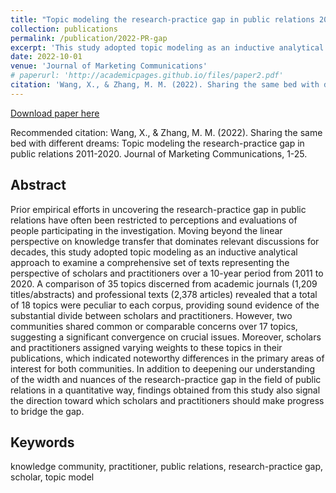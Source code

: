 ```yaml
---
title: "Topic modeling the research-practice gap in public relations 2011-2020"
collection: publications
permalink: /publication/2022-PR-gap
excerpt: 'This study adopted topic modeling as an inductive analytical approach to examine a comprehensive set of texts representing the perspective of scholars and practitioners over a 10-year period from 2011 to 2020.'
date: 2022-10-01
venue: 'Journal of Marketing Communications'
# paperurl: 'http://academicpages.github.io/files/paper2.pdf'
citation: 'Wang, X., & Zhang, M. M. (2022). Sharing the same bed with different dreams: Topic modeling the research-practice gap in public relations 2011-2020. Journal of Marketing Communications, 1-25.'
---
```


[Download paper here](http://maggiezhangdata.github.io/files/2022_JoMC_WangZhang2022Topicmodelingtheresearch-practicegapinPR.pdf)

Recommended citation: Wang, X., & Zhang, M. M. (2022). Sharing the same bed with different dreams: Topic modeling the research-practice gap in public relations 2011-2020. Journal of Marketing Communications, 1-25.

Abstract
---------
Prior empirical efforts in uncovering the research-practice gap in public relations have often been restricted to perceptions and evaluations of people participating in the investigation. Moving beyond the linear perspective on knowledge transfer that dominates relevant discussions for decades, this study adopted topic modeling as an inductive analytical approach to examine a comprehensive set of texts representing the perspective of scholars and practitioners over a 10-year period from 2011 to 2020. A comparison of 35 topics discerned from academic journals (1,209 titles/abstracts) and professional texts (2,378 articles) revealed that a total of 18 topics were peculiar to each corpus, providing sound evidence of the substantial divide between scholars and practitioners. However, two communities shared common or comparable concerns over 17 topics, suggesting a significant convergence on crucial issues. Moreover, scholars and practitioners assigned varying weights to these topics in their publications, which indicated noteworthy differences in the primary areas of interest for both communities. In addition to deepening our understanding of the width and nuances of the research-practice gap in the field of public relations in a quantitative way, findings obtained from this study also signal the direction toward which scholars and practitioners should make progress to bridge the gap.

Keywords
----------
knowledge community, practitioner, public relations, research-practice gap, scholar, topic model

